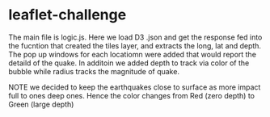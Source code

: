 # leaflet-challenge
The main file is logic.js. Here we load D3 .json and get  the response fed into the fucntion that created the tiles layer, and extracts the long, lat and depth. The pop up windows for each locatiomn
were added that would report the detaild of the quake. In additoin we added depth to track via color of the bubble while radius tracks the magnitude of quake.

NOTE we decided to keep the earthquakes close to surface as more impact full to ones deep ones. Hence the color changes from Red (zero depth) to Green (large depth)
